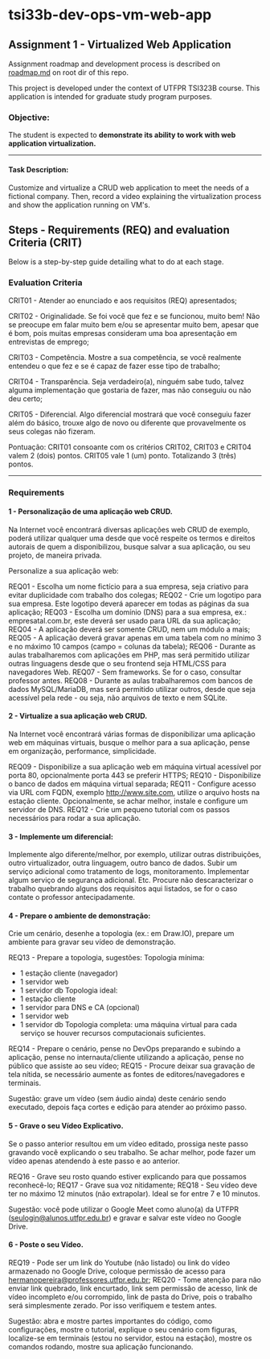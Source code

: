 # tsi33b-dev-ops-vm-web-app

## Assignment 1 - Virtualized Web Application

Assignment roadmap and development process is described on [roadmap.md](roadmap.md) on root dir of this repo.

This project is developed under the context of UTFPR TSI323B course. This application is intended for graduate study program purposes. 

### Objective:
The student is expected to **demonstrate its ability to work with web application virtualization.**

---

#### Task Description:
Customize and virtualize a CRUD web application to meet the needs of a fictional company. Then, record a video explaining the virtualization process and show the application running on VM's.

## Steps - Requirements (REQ) and evaluation Criteria (CRIT)

Below is a step-by-step guide detailing what to do at each stage. 

### Evaluation Criteria

CRIT01 - Atender ao enunciado e aos requisitos (REQ) apresentados;

CRIT02 - Originalidade. Se foi você que fez e se funcionou, muito bem! Não se preocupe em falar muito bem e/ou se apresentar muito bem, apesar que é bom, pois muitas empresas consideram uma boa apresentação em entrevistas de emprego;

CRIT03 - Competência. Mostre a sua competência, se você realmente entendeu o que fez e se é capaz de fazer esse tipo de trabalho;

CRIT04 - Transparência. Seja verdadeiro(a), ninguém sabe tudo, talvez alguma implementação que gostaria de fazer, mas não conseguiu ou não deu certo;

CRIT05 - Diferencial. Algo diferencial mostrará que você conseguiu fazer além do básico, trouxe algo de novo ou diferente que provavelmente os seus colegas não fizeram.

Pontuação: CRIT01 consoante com os critérios CRIT02, CRIT03 e CRIT04 valem 2 (dois) pontos. CRIT05 vale 1 (um) ponto. Totalizando 3 (três) pontos.

---

### Requirements

#### 1 - Personalização de uma aplicação web CRUD.

Na Internet você encontrará diversas aplicações web CRUD de exemplo, poderá utilizar qualquer uma desde que você respeite os termos e direitos autorais de quem a disponibilizou, busque salvar a sua aplicação, ou seu projeto, de maneira privada.

Personalize a sua aplicação web:

REQ01 - Escolha um nome fictício para a sua empresa, seja criativo para evitar duplicidade com trabalho dos colegas;
REQ02 - Crie um logotipo para sua empresa. Este logotipo deverá aparecer em todas as páginas da sua aplicação;
REQ03 - Escolha um domínio (DNS) para a sua empresa, ex.: empresatal.com.br, este deverá ser usado para URL da sua aplicação;
REQ04 - A aplicação deverá ser somente CRUD, nem um módulo a mais;
REQ05 - A aplicação deverá gravar apenas em uma tabela com no mínimo 3 e no máximo 10 campos (campo = colunas da tabela);
REQ06 - Durante as aulas trabalharemos com aplicações em PHP, mas será permitido utilizar outras linguagens desde que o seu frontend seja HTML/CSS para navegadores Web.
REQ07 - Sem frameworks. Se for o caso, consultar professor antes.
REQ08 - Durante as aulas trabalharemos com bancos de dados MySQL/MariaDB, mas será permitido utilizar outros, desde que seja acessível pela rede - ou seja, não arquivos de texto e nem SQLite.

#### 2 - Virtualize a sua aplicação web CRUD.

Na Internet você encontrará várias formas de disponibilizar uma aplicação web em máquinas virtuais, busque o melhor para a sua aplicação, pense em organização, performance, simplicidade.

REQ09 - Disponibilize a sua aplicação web em máquina virtual acessível por porta 80, opcionalmente porta 443 se preferir HTTPS;
REQ10 - Disponibilize o banco de dados em máquina virtual separada;
REQ11 - Configure acesso via URL com FQDN, exemplo http://www.site.com, utilize o arquivo hosts na estação cliente. Opcionalmente, se achar melhor, instale e configure um servidor de DNS.
REQ12 - Crie um pequeno tutorial com os passos necessários para rodar a sua aplicação.

#### 3 - Implemente um diferencial:

Implemente algo diferente/melhor, por exemplo, utilizar outras distribuições, outro virtualizador, outra linguagem, outro banco de dados. Subir um serviço adicional como tratamento de logs, monitoramento. Implementar algum serviço de segurança adicional. Etc. Procure não descaracterizar o trabalho quebrando alguns dos requisitos aqui listados, se for o caso contate o professor antecipadamente.

#### 4 - Prepare o ambiente de demonstração:

Crie um cenário, desenhe a topologia (ex.: em Draw.IO), prepare um ambiente para gravar seu vídeo de demonstração.

REQ13 - Prepare a topologia, sugestões:
Topologia mínima:
- 1 estação cliente (navegador)
- 1 servidor web
- 1 servidor db
  Topologia ideal:
- 1 estação cliente
- 1 servidor para DNS e CA (opcional)
- 1 servidor web
- 1 servidor db
  Topologia completa: uma máquina virtual para cada serviço se houver recursos computacionais suficientes.

REQ14 - Prepare o cenário, pense no DevOps preparando e subindo a aplicação, pense no internauta/cliente utilizando a aplicação, pense no público que assiste ao seu vídeo;
REQ15 - Procure deixar sua gravação de tela nítida, se necessário aumente as fontes de editores/navegadores e terminais.

Sugestão: grave um vídeo (sem áudio ainda) deste cenário sendo executado, depois faça cortes e edição para atender ao próximo passo.

#### 5 - Grave o seu Vídeo Explicativo.

Se o passo anterior resultou em um vídeo editado, prossiga neste passo gravando você explicando o seu trabalho. Se achar melhor, pode fazer um vídeo apenas atendendo à este passo e ao anterior.

REQ16 - Grave seu rosto quando estiver explicando para que possamos reconhecê-lo;
REQ17 - Grave sua voz nitidamente;
REQ18 - Seu vídeo deve ter no máximo 12 minutos (não extrapolar). Ideal se for entre 7 e 10 minutos.

Sugestão: você pode utilizar o Google Meet como aluno(a) da UTFPR (seulogin@alunos.utfpr.edu.br) e gravar e salvar este vídeo no Google Drive.

#### 6 - Poste o seu Vídeo.

REQ19 - Pode ser um link do Youtube (não listado) ou link do vídeo armazenado no Google Drive, coloque permissão de acesso para hermanopereira@professores.utfpr.edu.br;
REQ20 - Tome atenção para não enviar link quebrado, link encurtado, link sem permissão de acesso, link de vídeo incompleto e/ou corrompido, link de pasta do Drive, pois o trabalho será simplesmente zerado. Por isso verifiquem e testem antes.

Sugestão: abra e mostre partes importantes do código, como configurações, mostre o tutorial, explique o seu cenário com figuras, localize-se em terminais (estou no servidor, estou na estação), mostre os comandos rodando, mostre sua aplicação funcionando.